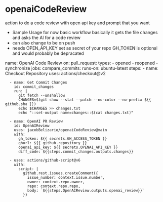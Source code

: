 # openaiCodeReview
action to do a code review with open api key and prompt that you want 
- Sample Usage for now basic workflow basically it gets the file changes and asks the AI for a code review 
- can also change to be on push 
- needs OPEN_API_KEY set as secret of your repo GH_TOKEN is optional and would probably be depracated

name: OpenAI Code Review
on:
  pull_request:
    types:
      - opened
      - reopened
      - synchronize
jobs:
  compare_commits:
    runs-on: ubuntu-latest
    steps:
      - name: Checkout Repository
        uses: actions/checkout@v2
        
      - name: Get Commit Changes
        id: commit_changes
        run: |
          git fetch --unshallow
          CHANGES=$(git show --stat --patch --no-color --no-prefix ${{ github.sha }})
          echo $CHANGES >> changes.txt
          echo "::set-output name=changes::$(cat changes.txt)"
          
      - name: OpenAI PR Review
        id: OpenAIReview
        uses: jacobBelizario/openaiCodeReview@main
        with:
          gh_token: ${{ secrets.GH_ACCESS_TOKEN }}
          ghurl: ${{ github.repository }}
          openai_api_key: ${{ secrets.OPENAI_API_KEY }}
          diff_code: ${{steps.commit_changes.outputs.changes}}
          
      - uses: actions/github-script@v6
        with:
          script: |
            github.rest.issues.createComment({
              issue_number: context.issue.number,
              owner: context.repo.owner,
              repo: context.repo.repo,
              body: `${{steps.OpenAIReview.outputs.openai_review}}`
            })

